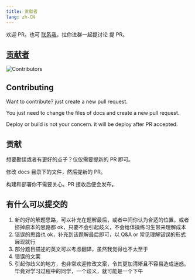 ```yaml
---
title: 贡献者
lang: zh-CN
---
```


欢迎 PR。也可 [联系我](/Contactme.md)，拉你进群一起提讨论 提 PR。

## [贡献者](https://github.com/yuzai/type-challenge/graphs/contributors)

![Contributors](https://contrib.rocks/image?repo=yuzai/type-challenge)

## Contributing

Want to contribute? just create a new pull request.

You just need to change the files of docs and create a new pull request.

Deploy or build is not your concern. it will be deploy after PR accepted.

## 贡献

想要勘误或者有更好的点子？仅仅需要提新的 PR 即可。

修改 docs 目录下的文件，然后提新的 PR。

构建和部署你不需要关心。PR 接收后便会发布。

## 有什么可以提交的

1. 新的好的解题思路，可以补充在题解最后，或者中间你认为合适的位置，或者挤掉原本的思路都 ok，只要不会引起歧义，不会给体操练习生带来理解成本
2. 错误的思路也 ok，补充到该题解最后即可，以 Q&A or 常见理解错误的形式展现就行
3. 部分题目描述的英文可以考虑翻译，虽然我觉得也不太至于
4. 错误的文案
5. 引起你歧义的地方，也非常欢迎修改文案，令其更加清晰且不容易造成迷惑。毕竟对学习过程中的同学，一个歧义，就可能是一个下午